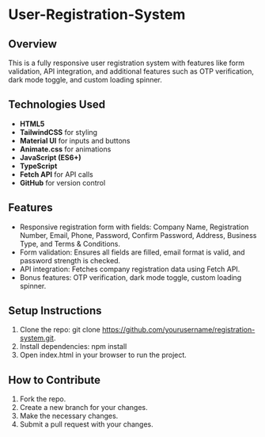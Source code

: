 # User-Registration-System

## Overview
This is a fully responsive user registration system with features like form validation, API integration, and additional features such as OTP verification, dark mode toggle, and custom loading spinner.

## Technologies Used
- **HTML5**
- **TailwindCSS** for styling
- **Material UI** for inputs and buttons
- **Animate.css** for animations
- **JavaScript (ES6+)**
- **TypeScript**
- **Fetch API** for API calls
- **GitHub** for version control

## Features
- Responsive registration form with fields: Company Name, Registration Number, Email, Phone, Password, Confirm Password, Address, Business Type, and Terms & Conditions.
- Form validation: Ensures all fields are filled, email format is valid, and password strength is checked.
- API integration: Fetches company registration data using Fetch API.
- Bonus features: OTP verification, dark mode toggle, custom loading spinner.

## Setup Instructions
1. Clone the repo:
git clone https://github.com/yourusername/registration-system.git.
2. Install dependencies: npm install
3. Open index.html in your browser to run the project.

## How to Contribute
1. Fork the repo.
2. Create a new branch for your changes.
3. Make the necessary changes.
4. Submit a pull request with your changes.
